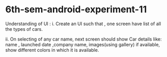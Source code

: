 # 6th-sem-android-experiment-11

Understanding of UI :
i. Create an UI such that , one screen have list of all the types of cars.

ii. On selecting of any car name, next screen should show Car details like: name
, launched date ,company name, images(using gallery) if available, show
different colors in which it is available.
